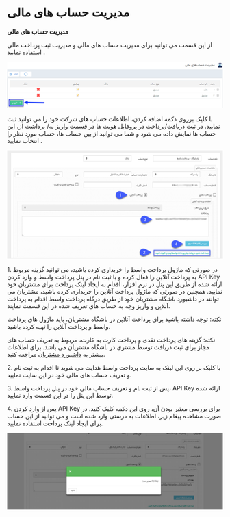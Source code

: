 # مدیریت حساب های مالی    

**مدیریت حساب های مالی**

از این قسمت می توانید برای مدیریت حساب های مالی و مدیریت ثبت پرداخت مالی استفاده نمایید .

![](FinantialAccountingManagement1.png)

با کلیک برروی دکمه اضافه کردن، اطلاعات حساب های شرکت خود را می توانید ثبت نمایید. در ثبت دریافت/پرداخت در پروفایل هویت ها در قسمت واریز به/ برداشت از، این حساب ها نمایش داده می شود و شما می توانید از بین حساب ها، حساب مورد نظر را انتخاب نمایید .

**_![](FinantialAccountingManagement/FinantialAccountingManagement2.png)_**

1\. در صورتی که ماژول پرداخت واسط را خریداری کرده باشید، می توانید گزینه مربوط به پرداخت آنلاین را فعال کرده و با ثبت نام در پنل پرداخت واسط و وارد کردن API Key ارائه شده از طریق این پنل در نرم افزار، اقدام به ایجاد لینک پرداخت برای مشتریان خود نمایید. همچنین در صورتی که ماژول پرداخت آنلاین را خریداری کرده باشید، مشتریان می توانند در داشبورد باشگاه مشتریان خود از طریق درگاه پرداخت واسط اقدام به پرداخت آنلاین و واریز وجه به حساب های تعریف شده در این قسمت نمایند.

نکته: توجه داشته باشید برای پرداخت آنلاین در باشگاه مشتریان، باید ماژول های پرداخت واسط و پرداخت آنلاین را تهیه کرده باشید.

نکته: گزینه های پرداخت نقدی و پرداخت کارت به کارت، مربوط به تعریف حساب های مجاز برای ثبت دریافت توسط مشتری در باشگاه مشتریان می باشد. برای اطلاعات بیشتر به [داشبورد مشتریان](../MajolhayeTakmili/BashgaheMoshtarian/DashboardeMoshtarian.md) مراجعه کنید.

2\. با کلیک بر روی این لینک به سایت پرداخت واسط هدایت می شوید تا اقدام به ثبت نام و تعریف حساب های مالی خود در این سایت نمایید.

3\. پس از ثبت نام و تعریف حساب مالی خود در پنل پرداخت واسط، API Key ارائه شده توسط این پنل را در این قسمت وارد نمایید.

4\. پس از وارد کردن API Key برای بررسی معتبر بودن آن، روی این دکمه کلیک کنید. در صورت مشاهده پیغام زیر، اطلاعات به درستی وارد شده است و می توانید از این حساب برای ایجاد لینک پرداخت استفاده نمایید.

![](FinantialAccountingManagement/FinantialAccountingManagement3.png)
